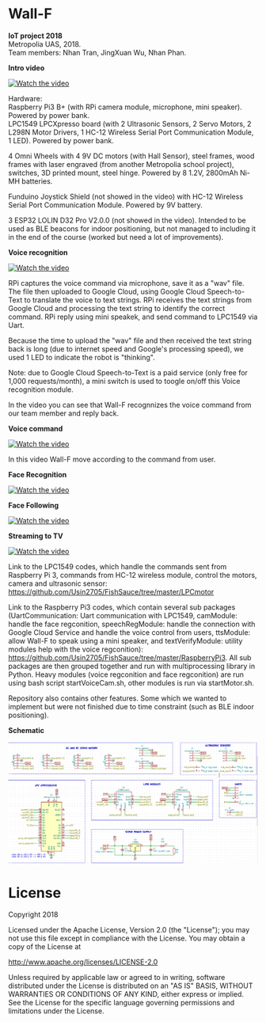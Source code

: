 # Wall-F
<b>IoT project 2018</b>  
Metropolia UAS, 2018.  
Team members: Nhan Tran, JingXuan Wu, Nhan Phan.  
<p>
<b>Intro video</b>  
   
[![Watch the video](https://img.youtube.com/vi/Oxn9pmZXiwQ/hqdefault.jpg)](https://youtu.be/Oxn9pmZXiwQ)  

Hardware:  
Raspberry Pi3 B+ (with RPi camera module, microphone, mini speaker). Powered by power bank.  
LPC1549 LPCXpresso board (with 2 Ultrasonic Sensors, 2 Servo Motors, 2 L298N Motor Drivers, 1 HC-12 Wireless Serial Port Communication Module, 1 LED). Powered by power bank.  

4 Omni Wheels with 4 9V DC motors (with Hall Sensor), steel frames, wood frames with laser engraved (from another Metropolia school project), switches, 3D printed mount, steel hinge. Powered by 8 1.2V, 2800mAh Ni-MH batteries.  

Funduino Joystick Shield (not showed in the video) with HC-12 Wireless Serial Port Communication Module. Powered by 9V battery.  

3 ESP32 LOLIN D32 Pro V2.0.0 (not showed in the video). Intended to be used as BLE beacons for indoor positioning, but not managed to including it in the end of the course (worked but need a lot of improvements).  

<p>  
<b>Voice recognition</b>  

[![Watch the video](https://img.youtube.com/vi/FwI58awtriI/hqdefault.jpg)](https://youtu.be/FwI58awtriI)  

RPi captures the voice command via microphone, save it as a "wav" file. The file then uploaded to Google Cloud, using Google Cloud Speech-to-Text to translate the voice to text strings. RPi receives the text strings from Google Cloud and processing the text string to identify the correct command. RPi reply using mini speakek, and send command to LPC1549 via Uart.  

Because the time to upload the "wav" file and then received the text string back is long (due to internet speed and Google's processing speed), we used 1 LED to indicate the robot is "thinking".  

Note: due to Google Cloud Speech-to-Text is a paid service (only free for 1,000 requests/month), a mini switch is used to toogle on/off this Voice recognition module. 

In the video you can see that Wall-F recognnizes the voice command from our team member and reply back.  

<p>
<b>Voice command</b>  

[![Watch the video](https://img.youtube.com/vi/IM_iczHviLY/hqdefault.jpg)](https://youtu.be/IM_iczHviLY)  

In this video Wall-F move according to the command from user.  

<p>
<b>Face Recognition</b>  

[![Watch the video](https://img.youtube.com/vi/Zycl3cfg9Co/hqdefault.jpg)](https://youtu.be/Zycl3cfg9Co)  


<p>
<b>Face Following</b>  

[![Watch the video](https://img.youtube.com/vi/7ia6n6tgUho/hqdefault.jpg)](https://youtu.be/7ia6n6tgUho)  

<p>
<b>Streaming to TV</b>  

[![Watch the video](https://img.youtube.com/vi/W5ZhVK1BvL4/hqdefault.jpg)](https://youtu.be/W5ZhVK1BvL4)  

<p>   
   
Link to the LPC1549 codes, which handle the commands sent from Raspberry Pi 3, commands from HC-12 wireless module, control the motors, camera and ultrasonic sensor: https://github.com/Usin2705/FishSauce/tree/master/LPCmotor  
  
Link to the Raspberry Pi3 codes, which contain several sub packages (UartCommunication: Uart communication with LPC1549, camModule: handle the face regconition, speechRegModule: handle the connection with Google Cloud Service and handle the voice control from users, ttsModule: allow Wall-F to speak using a mini speaker, and textVerifyModule: utility modules help with the voice regconition): https://github.com/Usin2705/FishSauce/tree/master/RaspberryPi3. All sub packages are then grouped together and run with multiprocessing library in Python. Heavy modules (voice regconition and face regconition) are run using bash script startVoiceCam.sh, other modules is run via startMotor.sh.  
  
Repository also contains other features. Some which we wanted to implement but were not finished due to time constraint (such as BLE indoor positioning).  
   
<b>Schematic</b>  

[![Schematic](https://github.com/Usin2705/FishSauce/blob/master/DataSheet/Schematic.jpg)](https://github.com/Usin2705/FishSauce/blob/master/DataSheet/Wall-F_mainboard_schematic.pdf)

  

# License

Copyright 2018

Licensed under the Apache License, Version 2.0 (the "License");
you may not use this file except in compliance with the License.
You may obtain a copy of the License at

   http://www.apache.org/licenses/LICENSE-2.0

Unless required by applicable law or agreed to in writing, software
distributed under the License is distributed on an "AS IS" BASIS,
WITHOUT WARRANTIES OR CONDITIONS OF ANY KIND, either express or implied.
See the License for the specific language governing permissions and
limitations under the License.
